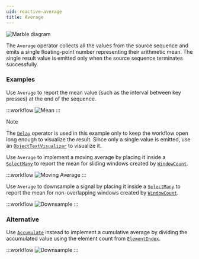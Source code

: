 ```yaml
---
uid: reactive-average
title: Average
---
```


![Marble diagram](~/images/reactive-average.svg)

The `Average` operator collects all the values from the source sequence and emits a single floating-point number representing their arithmetic mean. The single result value is emitted only when the source sequence terminates successfully.

### Examples
Use `Average` to report the mean value (such as the interval between key presses) at the end of the sequence.

:::workflow
![Mean](../workflows/reactive-average-example-mean.bonsai)
:::

> [!NOTE]
> The [`Delay`](xref:Bonsai.Reactive.Delay) operator is used in this example only to keep the workflow open long enough to visualize the result. Since only a single value is emitted, use an [`ObjectTextVisualizer`](xref:Bonsai.Design.ObjectTextVisualizer) to visualize it.

Use `Average` to implement a moving average by placing it inside a [`SelectMany`](xref:Bonsai.Reactive.SelectMany) to report the mean for sliding windows created by [`WindowCount`](xref:Bonsai.Reactive.WindowCount).

:::workflow
![Moving Average](../workflows/reactive-average-example-moving-average.bonsai)
:::

Use `Average` to downsample a signal by placing it inside a [`SelectMany`](xref:Bonsai.Reactive.SelectMany) to report the mean for non-overlapping windows created by [`WindowCount`](xref:Bonsai.Reactive.WindowCount).

:::workflow
![Downsample](../workflows/reactive-average-example-downsample.bonsai)
:::

### Alternative
Use [`Accumulate`](xref:Bonsai.Reactive.Accumulate) instead to implement a cumulative average by dividing the accumulated value using the element count from [`ElementIndex`](xref:Bonsai.Reactive.ElementIndex).

:::workflow
![Downsample](../workflows/reactive-average-alternative-cumulative-average.bonsai)
:::